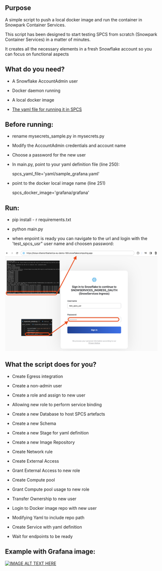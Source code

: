 ## Purpose

A simple script to push a local docker image and run the container in Snowpark Container Services.

This script has been designed to start testing SPCS from scratch (Snowpark Container Services) in a matter of minutes.

It creates all the necessary elements in a fresh Snowflake account so you can focus on functional aspects

## What do you need?

- A Snowflake AccountAdmin user

- Docker daemon running

- A local docker image

- [The yaml file for running it in SPCS](https://docs.snowflake.com/en/developer-guide/snowpark-container-services/specification-reference)

  

## Before running:

- rename mysecrets_sample.py in mysecrets.py

- Modify the AccountAdmin credentials and account name

- Choose a password for the new user

- In main.py, point to your yaml definition file (line 250):

    spcs_yaml_file='yaml/sample_grafana.yaml'

- point to the docker local image name (line 251)

    spcs_docker_image='grafana/grafana'

  

## Run:

- pip install - r requirements.txt

- python main.py

- when enpoint is ready you can navigate to the url and login with the 'test_spcs_usr" user name and choosen password:

![](img/sc1.png)

## What the script does for you?

- Create Egress integration

- Create a non-admin user

- Create a role and assign to new user

- Allowing new role to perform service binding

- Create a new Database to host SPCS artefacts

- Create a new Schema

- Create a new Stage for yaml definition

- Create a new Image Repository

- Create Network rule

- Create External Access

- Grant External Access to new role

- Create Compute pool

- Grant Compute pool usage to new role

- Transfer Ownership to new user

- Login to Docker image repo with new user

- Modifying Yaml to include repo path

- Create Service with yaml definition

- Wait for endpoints to be ready

## Example with Grafana image:

[![IMAGE ALT TEXT HERE](https://img.youtube.com/vi/uPglNirhaxs/0.jpg)](https://www.youtube.com/watch?v=uPglNirhaxs)
